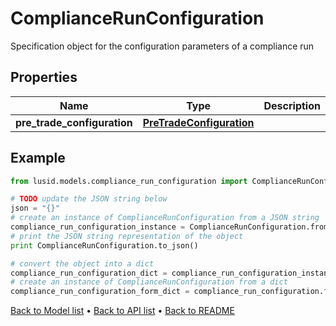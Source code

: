 # ComplianceRunConfiguration

Specification object for the configuration parameters of a compliance run

## Properties
Name | Type | Description | Notes
------------ | ------------- | ------------- | -------------
**pre_trade_configuration** | [**PreTradeConfiguration**](PreTradeConfiguration.md) |  | 

## Example

```python
from lusid.models.compliance_run_configuration import ComplianceRunConfiguration

# TODO update the JSON string below
json = "{}"
# create an instance of ComplianceRunConfiguration from a JSON string
compliance_run_configuration_instance = ComplianceRunConfiguration.from_json(json)
# print the JSON string representation of the object
print ComplianceRunConfiguration.to_json()

# convert the object into a dict
compliance_run_configuration_dict = compliance_run_configuration_instance.to_dict()
# create an instance of ComplianceRunConfiguration from a dict
compliance_run_configuration_form_dict = compliance_run_configuration.from_dict(compliance_run_configuration_dict)
```
[Back to Model list](../README.md#documentation-for-models) &#8226; [Back to API list](../README.md#documentation-for-api-endpoints) &#8226; [Back to README](../README.md)


